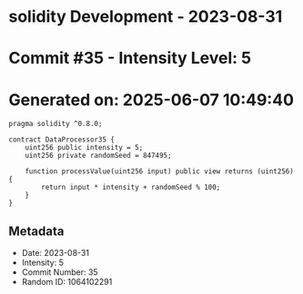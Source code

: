﻿# solidity Development - 2023-08-31
# Commit #35 - Intensity Level: 5
# Generated on: 2025-06-07 10:49:40
```solidity
pragma solidity ^0.8.0;

contract DataProcessor35 {
    uint256 public intensity = 5;
    uint256 private randomSeed = 847495;

    function processValue(uint256 input) public view returns (uint256) {
        return input * intensity + randomSeed % 100;
    }
}
```
## Metadata
- Date: 2023-08-31
- Intensity: 5
- Commit Number: 35
- Random ID: 1064102291
